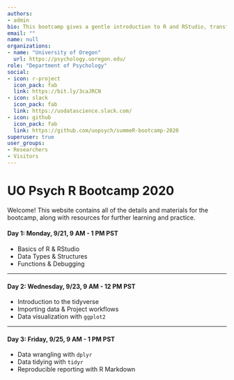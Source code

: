 ```yaml
---
authors:
- admin
bio: This bootcamp gives a gentle introduction to R and RStudio, transforming and visualizing data with the tidyverse, and the basics of R Markdown.
email: ""
name: null
organizations:
- name: "University of Oregon"
  url: https://psychology.uoregon.edu/
role: "Department of Psychology"
social:
- icon: r-project
  icon_pack: fab
  link: https://bit.ly/3caJRCN
- icon: slack
  icon_pack: fab
  link: https://uodatascience.slack.com/
- icon: github
  icon_pack: fab
  link: https://github.com/uopsych/summeR-bootcamp-2020
superuser: true
user_groups:
- Researchers
- Visitors
---
```


# UO Psych R Bootcamp 2020

Welcome! This website contains all of the details and materials for the bootcamp, along with resources for further learning and practice.


#### <i class="fa fa-calendar"></i> Day 1: Monday, 9/21, 9 AM - 1 PM PST
+ Basics of R & RStudio
+ Data Types & Structures
+ Functions & Debugging

***

#### <i class="fa fa-calendar"></i> Day 2: Wednesday, 9/23, 9 AM - 12 PM PST
+ Introduction to the tidyverse
+ Importing data & Project workflows
+ Data visualization with `ggplot2`

***

#### <i class="fa fa-calendar"></i> Day 3: Friday, 9/25, 9 AM - 1 PM PST
+ Data wrangling with `dplyr`
+ Data tidying with `tidyr`
+ Reproducible reporting with R Markdown
